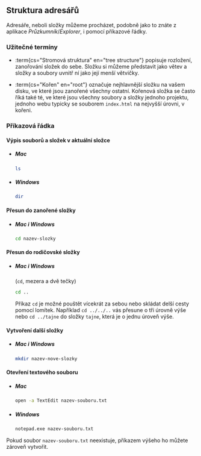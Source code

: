 ## Struktura adresářů

Adresáře, neboli složky můžeme procházet, podobně jako to znáte z aplikace _Průzkumník_/_Explorer_, i pomocí příkazové řádky.

### Užitečné termíny

- :term{cs="Stromová struktura" en="tree structure"} popisuje rozložení, zanořování složek do sebe. Složku si můžeme představit jako větev a složky a soubory uvnitř ní jako její menší větvičky.

- :term{cs="Kořen" en="root"} označuje nejhlavnější složku na vašem disku, ve které jsou zanořené všechny ostatní. Kořenová složka se často říká také té, ve které jsou všechny soubory a složky jednoho projektu, jednoho webu typicky se souborem `index.html` na nejvyšší úrovni, v kořeni.

### Příkazová řádka

#### Výpis souborů a složek v aktuální složce

- ##### Mac

  ```sh
  ls
  ```

- ##### Windows

  ```sh
  dir
  ```

#### Přesun do zanořené složky

- ##### Mac i Windows

  ```sh
  cd nazev-slozky
  ```

#### Přesun do rodičovské složky

- ##### Mac i Windows

  (`cd`, mezera a dvě tečky)

  ```sh
  cd ..
  ```

  Příkaz `cd` je možné pouštět vícekrát za sebou nebo skládat delší cesty pomocí lomítek. Například `cd ../../..` vás přesune o tři úrovně výše nebo `cd ../tajne` do složky `tajne`, která je o jednu úroveň výše.

#### Vytvoření další složky

- ##### Mac i Windows

  ```sh
  mkdir nazev-nove-slozky
  ```

#### Otevření textového souboru

- ##### Mac

  ```sh
  open -a TextEdit nazev-souboru.txt
  ```

- ##### Windows

  ```sh
  notepad.exe nazev-souboru.txt
  ```

Pokud soubor `nazev-souboru.txt` neexistuje, příkazem výšeho ho můžete zároveň vytvořit.
